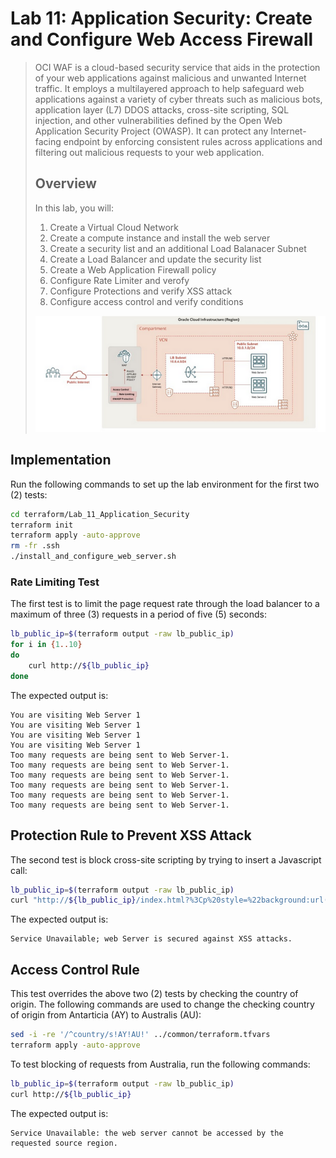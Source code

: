 # Lab 11: Application Security: Create and Configure Web Access Firewall

> OCI WAF is a cloud-based security service that aids in the protection of your web applications against malicious and unwanted Internet traffic. It employs a multilayered approach to help safeguard web applications against a variety of cyber threats such as malicious bots, application layer (L7) DDOS attacks, cross-site scripting, SQL injection, and other vulnerabilities defined by the Open Web Application Security Project (OWASP). It can protect any Internet-facing endpoint by enforcing consistent rules across applications and filtering out malicious requests to your web application.
>
> ## Overview
>
> In this lab, you will:
>
> 1. Create a Virtual Cloud Network
> 1. Create a compute instance and install the web server
> 1. Create a security list and an additional Load Balanacer Subnet
> 1. Create a Load Balancer and update the security list
> 1. Create a Web Application Firewall policy
> 1. Configure Rate Limiter and verofy
> 1. Configure Protections and verify XSS attack
> 1. Configure access control and verify conditions
>
> ![Lab layout](Lab_11.png)

## Implementation

Run the following commands to set up the lab environment for the first two (2) tests:

```bash
cd terraform/Lab_11_Application_Security
terraform init
terraform apply -auto-approve
rm -fr .ssh
./install_and_configure_web_server.sh
```

### Rate Limiting Test

The first test is to limit the page request rate through the load balancer to a maximum of three (3) requests in a period of five (5) seconds:

```bash
lb_public_ip=$(terraform output -raw lb_public_ip)
for i in {1..10}
do
    curl http://${lb_public_ip}
done
```

The expected output is:

```text
You are visiting Web Server 1
You are visiting Web Server 1
You are visiting Web Server 1
You are visiting Web Server 1
Too many requests are being sent to Web Server-1.
Too many requests are being sent to Web Server-1.
Too many requests are being sent to Web Server-1.
Too many requests are being sent to Web Server-1.
Too many requests are being sent to Web Server-1.
Too many requests are being sent to Web Server-1.
```

## Protection Rule to Prevent XSS Attack

The second test is block cross-site scripting by trying to insert a Javascript call:

```bash
lb_public_ip=$(terraform output -raw lb_public_ip)
curl "http://${lb_public_ip}/index.html?%3Cp%20style=%22background:url(javascript:alert(1))%22%3E"
```

The expected output is:

```text
Service Unavailable; web Server is secured against XSS attacks.
```

## Access Control Rule

This test overrides the above two (2) tests by checking the country of origin. The following commands are used to change the checking country of origin from Antarticia (AY) to Australis (AU):

```bash
sed -i -re '/^country/s!AY!AU!' ../common/terraform.tfvars
terraform apply -auto-approve
```

To test blocking of requests from Australia, run the following commands:

```bash
lb_public_ip=$(terraform output -raw lb_public_ip)
curl http://${lb_public_ip} 
```

The expected output is:

```text
Service Unavailable: the web server cannot be accessed by the requested source region.
```
